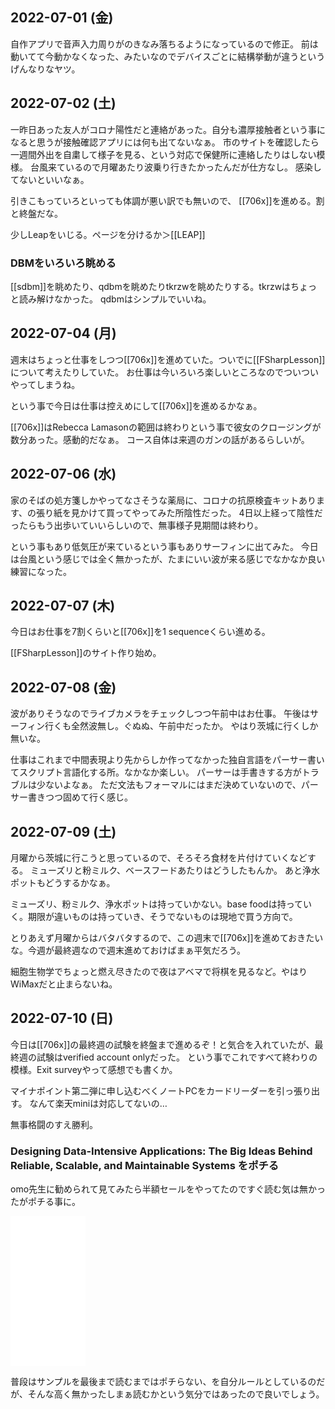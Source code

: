 ## 2022-07-01 (金)

自作アプリで音声入力周りがのきなみ落ちるようになっているので修正。
前は動いてて今動かなくなった、みたいなのでデバイスごとに結構挙動が違うというげんなりなヤツ。

## 2022-07-02 (土)

一昨日あった友人がコロナ陽性だと連絡があった。自分も濃厚接触者という事になると思うが接触確認アプリには何も出てないなぁ。
市のサイトを確認したら一週間外出を自粛して様子を見る、という対応で保健所に連絡したりはしない模様。
台風来ているので月曜あたり波乗り行きたかったんだが仕方なし。
感染してないといいなぁ。

引きこもっていろといっても体調が悪い訳でも無いので、
[[706x]]を進める。割と終盤だな。

少しLeapをいじる。ページを分けるか＞[[LEAP]]

### DBMをいろいろ眺める

[[sdbm]]を眺めたり、qdbmを眺めたりtkrzwを眺めたりする。tkrzwはちょっと読み解けなかった。
qdbmはシンプルでいいね。

## 2022-07-04 (月)

週末はちょっと仕事をしつつ[[706x]]を進めていた。ついでに[[FSharpLesson]]について考えたりしていた。
お仕事は今いろいろ楽しいところなのでついついやってしまうね。

という事で今日は仕事は控えめにして[[706x]]を進めるかなぁ。

[[706x]]はRebecca Lamasonの範囲は終わりという事で彼女のクロージングが数分あった。感動的だなぁ。
コース自体は来週のガンの話があるらしいが。

## 2022-07-06 (水)

家のそばの処方箋しかやってなさそうな薬局に、コロナの抗原検査キットあります、の張り紙を見かけて買ってやってみた所陰性だった。
4日以上経って陰性だったらもう出歩いていいらしいので、無事様子見期間は終わり。

という事もあり低気圧が来ているという事もありサーフィンに出てみた。
今日は台風という感じでは全く無かったが、たまにいい波が来る感じでなかなか良い練習になった。

## 2022-07-07 (木)

今日はお仕事を7割くらいと[[706x]]を1 sequenceくらい進める。

[[FSharpLesson]]のサイト作り始め。

## 2022-07-08 (金)

波がありそうなのでライブカメラをチェックしつつ午前中はお仕事。
午後はサーフィン行くも全然波無し。ぐぬぬ、午前中だったか。
やはり茨城に行くしか無いな。

仕事はこれまで中間表現より先からしか作ってなかった独自言語をパーサー書いてスクリプト言語化する所。なかなか楽しい。
パーサーは手書きする方がトラブルは少ないよなぁ。
ただ文法もフォーマルにはまだ決めていないので、パーサー書きつつ固めて行く感じ。

## 2022-07-09 (土)

月曜から茨城に行こうと思っているので、そろそろ食材を片付けていくなどする。
ミューズリと粉ミルク、ベースフードあたりはどうしたもんか。
あと浄水ポットもどうするかなぁ。

ミューズリ、粉ミルク、浄水ポットは持っていかない。base foodは持っていく。期限が違いものは持っていき、そうでないものは現地で買う方向で。

とりあえず月曜からはバタバタするので、この週末で[[706x]]を進めておきたいな。今週が最終週なので週末進めておけばまぁ平気だろう。

細胞生物学でちょっと燃え尽きたので夜はアベマで将棋を見るなど。やはりWiMaxだと止まらないね。

## 2022-07-10 (日)

今日は[[706x]]の最終週の試験を終盤まで進めるぞ！と気合を入れていたが、最終週の試験はverified account onlyだった。
という事でこれですべて終わりの模様。Exit surveyやって感想でも書くか。

マイナポイント第二弾に申し込むべくノートPCをカードリーダーを引っ張り出す。
なんて楽天miniは対応してないの…

無事格闘のすえ勝利。

### Designing Data-Intensive Applications: The Big Ideas Behind Reliable, Scalable, and Maintainable Systems をポチる 

omo先生に勧められて見てみたら半額セールをやってたのですぐ読む気は無かったがポチる事に。

<iframe sandbox="allow-popups allow-scripts allow-modals allow-forms allow-same-origin" style="width:120px;height:240px;" marginwidth="0" marginheight="0" scrolling="no" frameborder="0" src="//rcm-fe.amazon-adsystem.com/e/cm?lt1=_blank&bc1=000000&IS2=1&bg1=FFFFFF&fc1=000000&lc1=0000FF&t=karino203-22&language=ja_JP&o=9&p=8&l=as4&m=amazon&f=ifr&ref=as_ss_li_til&asins=B06XPJML5D&linkId=a14598dbc7df5f4592ca7a4a31540d2a"></iframe>

普段はサンプルを最後まで読むまではポチらない、を自分ルールとしているのだが、そんな高く無かったしまぁ読むかという気分ではあったので良いでしょう。